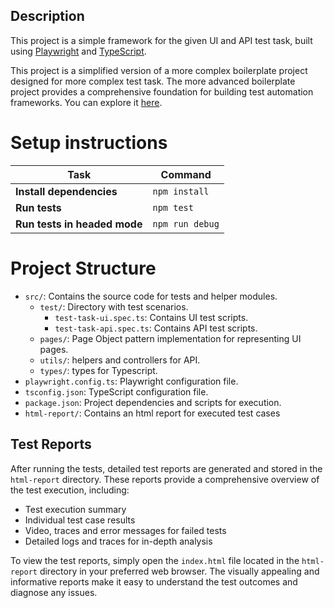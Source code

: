 ## Description
This project is a simple framework for the given UI and API test task, built using [Playwright](https://playwright.dev/) and [TypeScript](https://www.typescriptlang.org/).

This project is a simplified version of a more complex boilerplate project designed for more complex test task. The more advanced boilerplate project provides a comprehensive foundation for building test automation frameworks. You can explore it [here](https://github.com/garbuzzzz/salesforce-test-task).


# Setup instructions
| Task                           | Command           |
|--------------------------------|-------------------|
| **Install dependencies**       | `npm install`      |
| **Run tests**                  | `npm test`         |
| **Run tests in headed mode**   | `npm run debug`    |


# Project Structure
- `src/`: Contains the source code for tests and helper modules.
  - `test/`: Directory with test scenarios.
    - `test-task-ui.spec.ts`: Contains UI test scripts.
    - `test-task-api.spec.ts`: Contains API test scripts.
  - `pages/`: Page Object pattern implementation for representing UI pages.
  - `utils/`: helpers and controllers for API.
  - `types/`: types for Typescript.
- `playwright.config.ts`: Playwright configuration file.
- `tsconfig.json`: TypeScript configuration file.
- `package.json`: Project dependencies and scripts for execution.
- `html-report/`: Contains an html report for executed test cases


## Test Reports
After running the tests, detailed test reports are generated and stored in the `html-report` directory. These reports provide a comprehensive overview of the test execution, including:

- Test execution summary
- Individual test case results
- Video, traces and error messages for failed tests
- Detailed logs and traces for in-depth analysis

To view the test reports, simply open the `index.html` file located in the `html-report` directory in your preferred web browser. The visually appealing and informative reports make it easy to understand the test outcomes and diagnose any issues.
